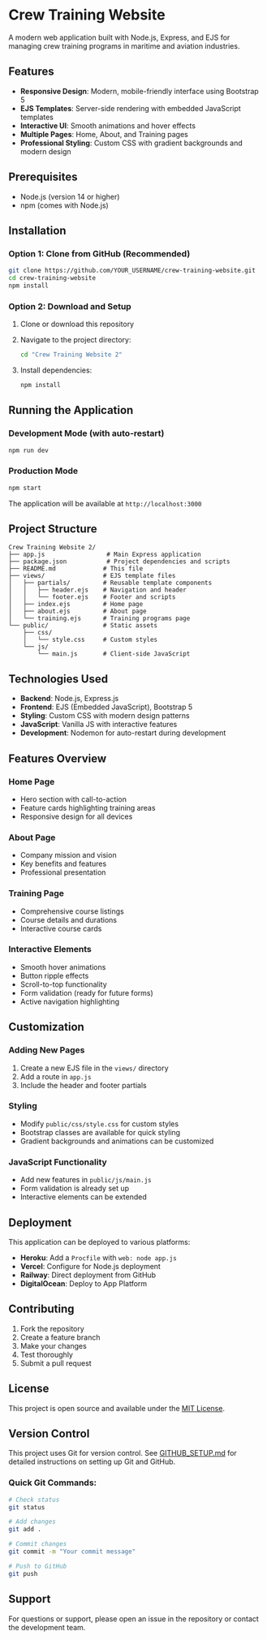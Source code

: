 # Crew Training Website

A modern web application built with Node.js, Express, and EJS for managing crew training programs in maritime and aviation industries.

## Features

- **Responsive Design**: Modern, mobile-friendly interface using Bootstrap 5
- **EJS Templates**: Server-side rendering with embedded JavaScript templates
- **Interactive UI**: Smooth animations and hover effects
- **Multiple Pages**: Home, About, and Training pages
- **Professional Styling**: Custom CSS with gradient backgrounds and modern design

## Prerequisites

- Node.js (version 14 or higher)
- npm (comes with Node.js)

## Installation

### Option 1: Clone from GitHub (Recommended)
```bash
git clone https://github.com/YOUR_USERNAME/crew-training-website.git
cd crew-training-website
npm install
```

### Option 2: Download and Setup
1. Clone or download this repository
2. Navigate to the project directory:
   ```bash
   cd "Crew Training Website 2"
   ```

3. Install dependencies:
   ```bash
   npm install
   ```

## Running the Application

### Development Mode (with auto-restart)
```bash
npm run dev
```

### Production Mode
```bash
npm start
```

The application will be available at `http://localhost:3000`

## Project Structure

```
Crew Training Website 2/
├── app.js                 # Main Express application
├── package.json           # Project dependencies and scripts
├── README.md             # This file
├── views/                # EJS template files
│   ├── partials/         # Reusable template components
│   │   ├── header.ejs    # Navigation and header
│   │   └── footer.ejs    # Footer and scripts
│   ├── index.ejs         # Home page
│   ├── about.ejs         # About page
│   └── training.ejs      # Training programs page
└── public/               # Static assets
    ├── css/
    │   └── style.css     # Custom styles
    └── js/
        └── main.js       # Client-side JavaScript
```

## Technologies Used

- **Backend**: Node.js, Express.js
- **Frontend**: EJS (Embedded JavaScript), Bootstrap 5
- **Styling**: Custom CSS with modern design patterns
- **JavaScript**: Vanilla JS with interactive features
- **Development**: Nodemon for auto-restart during development

## Features Overview

### Home Page
- Hero section with call-to-action
- Feature cards highlighting training areas
- Responsive design for all devices

### About Page
- Company mission and vision
- Key benefits and features
- Professional presentation

### Training Page
- Comprehensive course listings
- Course details and durations
- Interactive course cards

### Interactive Elements
- Smooth hover animations
- Button ripple effects
- Scroll-to-top functionality
- Form validation (ready for future forms)
- Active navigation highlighting

## Customization

### Adding New Pages
1. Create a new EJS file in the `views/` directory
2. Add a route in `app.js`
3. Include the header and footer partials

### Styling
- Modify `public/css/style.css` for custom styles
- Bootstrap classes are available for quick styling
- Gradient backgrounds and animations can be customized

### JavaScript Functionality
- Add new features in `public/js/main.js`
- Form validation is already set up
- Interactive elements can be extended

## Deployment

This application can be deployed to various platforms:

- **Heroku**: Add a `Procfile` with `web: node app.js`
- **Vercel**: Configure for Node.js deployment
- **Railway**: Direct deployment from GitHub
- **DigitalOcean**: Deploy to App Platform

## Contributing

1. Fork the repository
2. Create a feature branch
3. Make your changes
4. Test thoroughly
5. Submit a pull request

## License

This project is open source and available under the [MIT License](LICENSE).

## Version Control

This project uses Git for version control. See [GITHUB_SETUP.md](GITHUB_SETUP.md) for detailed instructions on setting up Git and GitHub.

### Quick Git Commands:
```bash
# Check status
git status

# Add changes
git add .

# Commit changes
git commit -m "Your commit message"

# Push to GitHub
git push
```

## Support

For questions or support, please open an issue in the repository or contact the development team. 